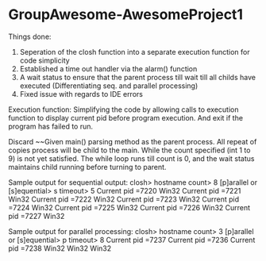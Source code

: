 # GroupAwesome-AwesomeProject1

Things done: 
1. Seperation of the closh function into a separate execution function for code simplicity 
2. Established a time out handler via the alarm() function
3. A wait status to ensure that the parent process till wait till all childs have executed (Differentiating seq. and parallel processing)
4. Fixed issue with regards to IDE errors


Execution function: 
Simplifying the code by allowing calls to execution function to display current pid before program execution. And exit if the program has failed to run.

Discard
~~Given main() parsing method as the parent process. All repeat of copies process will be child to the main. While the count specified (int 1 to 9) is not yet satisfied. The while loop runs till count is 0, and the wait status maintains child running before turning to parent. 

Sample output for sequential output:
closh> hostname
  count> 8
  [p]arallel or [s]equential> s
  timeout> 5
Current pid =7220
Win32
Current pid =7221
Win32
Current pid =7222
Win32
Current pid =7223
Win32
Current pid =7224
Win32
Current pid =7225
Win32
Current pid =7226
Win32
Current pid =7227
Win32

Sample output for parallel processing: 
closh> hostname
  count> 3
  [p]arallel or [s]equential> p
  timeout> 8
Current pid =7237
Current pid =7236
Current pid =7238
Win32
Win32
Win32
